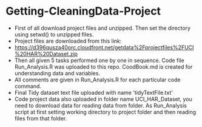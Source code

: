# Getting-CleaningData-Project
* First of all download project files and unzipped. Then set the directory using setwd() to unzipped files.
* Project files are downloaded from this link:
* https://d396qusza40orc.cloudfront.net/getdata%2Fprojectfiles%2FUCI%20HAR%20Dataset.zip
* Then all given 5 tasks performed one by one in sequence. Code file Run_Analysis.R was uploaded to this repo. CoodBook.md is created for understanding data and variables.
* All comments are given in Run_Analysis.R for each particular code command.
* Final Tidy dataset text file uploaded with name 'tidyTextFile.txt'
* Code project data also uploaded in folder name UCI_HAR_Dataset, you need to download data for reading data from folder.  As Run_Analysis script at first setting working directory to project folder and then reading files from that folder.

